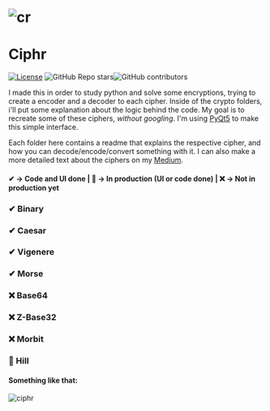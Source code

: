 # ![cr](https://user-images.githubusercontent.com/61850743/151684684-83fdaa65-e769-4f40-94e4-fb1f7e6e08ff.png) 
# Ciphr 


[![License](https://img.shields.io/badge/License-MIT-darkgreen)](./LICENSE) ![GitHub Repo stars](https://img.shields.io/github/stars/oOperaho/Ciphr?color=darkgreen&label=Stars&style=flat-square)![GitHub contributors](https://img.shields.io/github/contributors/oOperaho/Ciphr?color=darkgreen&label=Contributors)

I made this in order to study python and solve some encryptions, trying to create a encoder and a decoder to each cipher. Inside of the crypto folders, i'll put some explanation about the logic behind the code. My goal is to recreate some of these ciphers, _without googling_. I'm using [PyQt5](https://doc.qt.io/qtforpython/) to make this simple interface.

Each folder here contains a readme that explains the respective cipher, and how you can decode/encode/convert something with it. I can also make a more detailed text about
the ciphers on my [Medium](https://medium.com/@Operaho).

#### ✔ → Code and UI done | 🔷 → In production (UI or code done) | ❌ → Not in production yet

### ✔ Binary
### ✔ Caesar
### ✔ Vigenere
### ✔ Morse
### ❌ Base64
### ❌ Z-Base32
### ❌ Morbit
### 🔷 Hill


#### Something like that:

![ciphr](https://user-images.githubusercontent.com/61850743/152662086-b17c908f-2aaa-47f9-a322-bf042a0962d2.gif)


